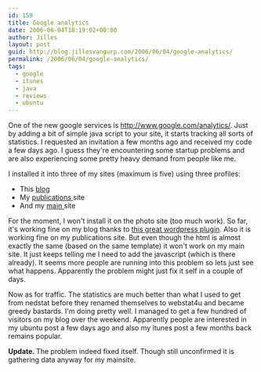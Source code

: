 ```yaml
---
id: 159
title: Google analytics
date: 2006-06-04T18:19:02+00:00
author: Jilles
layout: post
guid: http://blog.jillesvangurp.com/2006/06/04/google-analytics/
permalink: /2006/06/04/google-analytics/
tags:
  - google
  - itunes
  - java
  - reviews
  - ubuntu
---
```

One of the new google services is <a href="http://www.google.com/analytics/">http://www.google.com/analytics/</a>. Just by adding a bit of simple java script to your site, it starts tracking all sorts of statistics. I requested an invitation a few months ago and received my code a few days ago. I guess they're encountering some startup problems and are also experiencing some pretty heavy demand from people like me.

I installed it into three of my sites (maximum is five) using three profiles:
<ul>
	<li>This <a href="http://blog.jillesvangurp.com">blog</a></li>
	<li>My <a href="http://publications.jillesvangurp.com">publications </a>site</li>
	<li>And my <a href="http://www.jillesvangurp.com">main </a>site</li>
</ul>
For the moment, I won't install it on the photo site (too much work). So far, it's working fine on my blog thanks to <a href="http://cavemonkey50.com/code/google-analyticator/">this great wordpress plugin</a>. Also it is working fine on my publications site. But even though the html is almost exactly the same (based on the same template) it won't work on my main site. It just keeps telling me I need to add the javascript (which is there already). It seems more people are running into this problem so lets just see what happens. Apparently the problem might just fix it self in a couple of days.

Now as for traffic. The statistics are much better than what I used to get from nedstat before they renamed themselves to webstat4u and became greedy bastards. I'm doing pretty well. I managed to get a few hundred of visitors on my blog over the weekend. Apparently people are interested in my ubuntu post a few days ago and also my itunes post a few months back remains popular.

<strong>Update. </strong>The problem indeed fixed itself. Though still unconfirmed it is gathering data anyway for my mainsite.